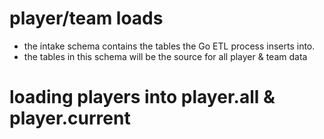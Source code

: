 # player/team loads
- the intake schema contains the tables the Go ETL process inserts into. 
- the tables in this schema will be the source for all player & team data
# loading players into player.all & player.current
